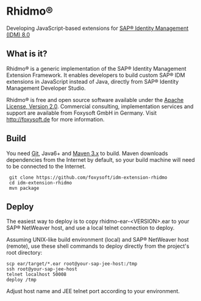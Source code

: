 # Rhidmo&reg;
Developing JavaScript-based extensions for [SAP&reg; Identity Management (IDM) 8.0](http://go.sap.com/product/technology-platform/identity-management.html)

## What is it?
Rhidmo&reg; is a generic implementation of the SAP&reg; Identity Management Extension Framework. It enables developers to build custom SAP&reg; IDM extensions in JavaScript instead of Java, directly from SAP&reg; Identity Management Developer Studio.

Rhidmo&reg; is free and open source software available under the [Apache License, Version 2.0](https://www.apache.org/licenses/LICENSE-2.0.txt). Commercial consulting, implementation services and support are available from Foxysoft GmbH in Germany. Visit http://foxysoft.de for more information.

## Build
You need [Git](https://git-scm.com/), Java6+ and [Maven 3.x](https://maven.apache.org/) to build. Maven downloads dependencies from the Internet by default, so your build machine will need to be connected to the Internet.

     git clone https://github.com/foxysoft/idm-extension-rhidmo
     cd idm-extension-rhidmo
     mvn package
     
## Deploy
The easiest way to deploy is to copy rhidmo-ear-&lt;VERSION&gt;.ear to your SAP&reg; NetWeaver host, and use a local telnet connection to deploy.

Assuming UNIX-like build environment (local) and SAP&reg; NetWeaver host (remote), use these shell commands to deploy directly from the project's root directory:

    scp ear/target/*.ear root@your-sap-jee-host:/tmp
    ssh root@your-sap-jee-host
    telnet localhost 50008
    deploy /tmp

Adjust host name and JEE telnet port according to your environment.
    
